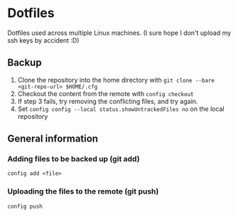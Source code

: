 # Dotfiles

Dotfiles used across multiple Linux machines. (I sure hope I don't upload my ssh
keys by accident :D)

## Backup

1. Clone the repository into the home directory with 
   `git clone --bare <git-repo-url> $HOME/.cfg`
2. Checkout the content from the remote with `config checkout`
3. If step 3 fails, try removing the conflicting files, and try again.
4. Set `config config --local status.showUntrackedFiles no` on the local
   repository

## General information

### Adding files to be backed up (git add)
`config add <file>`

### Uploading the files to the remote (git push)
`config push`
